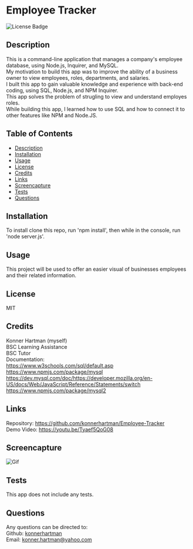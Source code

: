 # Employee Tracker
  ![License Badge](https://img.shields.io/badge/License-MIT-green.svg)
  
  ## Description
  This is a command-line application that manages a company's employee database, using Node.js, Inquirer, and MySQL.
  <br/>
  My motivation to build this app was to improve the ability of a business owner to view employees, roles, departments, and salaries.
  <br/>
  I built this app to gain valuable knowledge and experience with back-end coding, using SQL, Node.js, and NPM Inquirer.
  <br/>
  This app solves the problem of strugling to view and understand employes roles.
  <br/>
  While building this app, I learned how to use SQL and how to connect it to other features like NPM and Node.JS.
  
  ## Table of Contents
  - [Description](#)
  - [Installation](#installation)
  - [Usage](#usage)
  - [License](#license)
  - [Credits](#credits)
  - [Links](#links)
  - [Screencapture](#screencapture)
  - [Tests](#tests)
  - [Questions](#questions)
  
  ## Installation
  To install clone this repo, run 'npm install', then while in the console, run 'node server.js'.
  
  ## Usage
  This project will be used to offer an easier visual of businesses employees and their related information.
  
  ## License
  MIT
  
  ## Credits
  Konner Hartman (myself)<br/>
  BSC Learning Assistance<br/>
  BSC Tutor<br/>
  Documentation:<br/>
  https://www.w3schools.com/sql/default.asp<br/>
  https://www.npmjs.com/package/mysql<br/>
  https://dev.mysql.com/doc/https://developer.mozilla.org/en-US/docs/Web/JavaScript/Reference/Statements/switch<br/>
  https://www.npmjs.com/package/mysql2<br/>


  ## Links
  Repository: https://github.com/konnerhartman/Employee-Tracker<br/>
  Demo Video: https://youtu.be/Tyaef5QoG08
  
  ## Screencapture
![Gif](./assets/Employee_Tracker_SQL.gif)

  ## Tests
  This app does not include any tests.
  
  ## Questions
  Any questions can be directed to:
  <br/>
  Github: [konnerhartman](https://github.com/konnerhartman)
  <br/>
  Email: konner.hartman@yahoo.com
